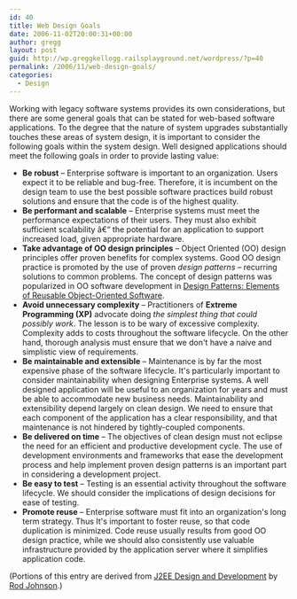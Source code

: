 ```yaml
---
id: 40
title: Web Design Goals
date: 2006-11-02T20:00:31+00:00
author: gregg
layout: post
guid: http://wp.greggkellogg.railsplayground.net/wordpress/?p=40
permalink: /2006/11/web-design-goals/
categories:
  - Design
---
```

Working with legacy software systems provides its own considerations, but there are some general goals that can be stated for web-based software applications. To the degree that the nature of system upgrades substantially touches these areas of system design, it is important to consider the following goals within the system design. Well designed applications should meet the following goals in order to provide lasting value:

  * **Be robust** &#8211; Enterprise software is important to an organization. Users expect it to be reliable and bug-free. Therefore, it is incumbent on the design team to use the best possible software practices build robust solutions and ensure that the code is of the highest quality.
  * **Be performant and scalable** &#8211; Enterprise systems must meet the performance expectations of their users. They must also exhibit sufficient scalability â€“ the potential for an application to support increased load, given appropriate hardware.
  * **Take advantage of OO design principles** &#8211; Object Oriented (OO) design principles offer proven benefits for complex systems. Good OO design practice is promoted by the use of proven _design patterns_ – recurring solutions to common problems. The concept of design patterns was popularized in OO software development in [Design Patterns: Elements of Reusable Object-Oriented Software](http://www.awprofessional.com/bookstore/product.asp?isbn=0201633612&rl=1).
  * **Avoid unnecessary complexity** &#8211; Practitioners of **Extreme Programming (XP)** advocate doing _the simplest thing that could possibly work_. The lesson is to be wary of excessive complexity. Complexity adds to costs throughout the software lifecycle. On the other hand, thorough analysis must ensure that we don't have a naive and simplistic view of requirements.
  * **Be maintainable and extensible** &#8211; Maintenance is by far the most expensive phase of the software lifecycle. It's particularly important to consider maintainability when designing Enterprise systems. A well designed application will be useful to an organization for years and must be able to accommodate new business needs. Maintainability and extensibility depend largely on clean design. We need to ensure that each component of the application has a clear responsibility, and that maintenance is not hindered by tightly-coupled components.
  * **Be delivered on time** &#8211; The objectives of clean design must not eclipse the need for an efficient and productive development cycle. The use of development environments and frameworks that ease the development process and help implement proven design patterns is an important part in considering a development project.
  * **Be easy to test** &#8211; Testing is an essential activity throughout the software lifecycle. We should consider the implications of design decisions for ease of testing.
  * **Promote reuse** &#8211; Enterprise software must fit into an organization's long term strategy. Thus It's important to foster reuse, so that code duplication is minimized. Code reuse usually results from good OO design practice, while we should also consistently use valuable infrastructure provided by the application server where it simplifies application code.

(Portions of this entry are derived from [J2EE Design and Development](http://www.wrox.com/WileyCDA/WroxTitle/productCd-0764543857.html) by [Rod Johnson](http://blog.springframework.com/rod/).)